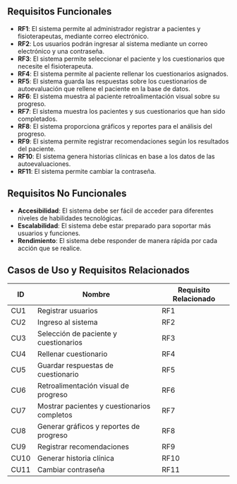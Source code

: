 ## Requisitos Funcionales

- **RF1**: El sistema permite al administrador registrar a pacientes y fisioterapeutas, mediante correo electrónico.
- **RF2**: Los usuarios podrán ingresar al sistema mediante un correo electrónico y una contraseña.
- **RF3**: El sistema permite seleccionar el paciente y los cuestionarios que necesite el fisioterapeuta.
- **RF4**: El sistema permite al paciente rellenar los cuestionarios asignados.
- **RF5**: El sistema guarda las respuestas sobre los cuestionarios de autoevaluación que rellene el paciente en la base de datos.
- **RF6**: El sistema muestra al paciente retroalimentación visual sobre su progreso.
- **RF7**: El sistema muestra los pacientes y sus cuestionarios que han sido completados.
- **RF8**: El sistema proporciona gráficos y reportes para el análisis del progreso.
- **RF9**: El sistema permite registrar recomendaciones según los resultados del paciente.
- **RF10**: El sistema genera historias clínicas en base a los datos de las autoevaluaciones.
- **RF11**: El sistema permite cambiar la contraseña.

## Requisitos No Funcionales

- **Accesibilidad**: El sistema debe ser fácil de acceder para diferentes niveles de habilidades tecnológicas.
- **Escalabilidad**: El sistema debe estar preparado para soportar más usuarios y funciones.
- **Rendimiento**: El sistema debe responder de manera rápida por cada acción que se realice.

## Casos de Uso y Requisitos Relacionados

| ID   | Nombre                                   | Requisito Relacionado |
|------|------------------------------------------|------------------------|
| CU1  | Registrar usuarios                       | RF1                   |
| CU2  | Ingreso al sistema                       | RF2                   |
| CU3  | Selección de paciente y cuestionarios    | RF3                   |
| CU4  | Rellenar cuestionario                    | RF4                   |
| CU5  | Guardar respuestas de cuestionario       | RF5                   |
| CU6  | Retroalimentación visual de progreso     | RF6                   |
| CU7  | Mostrar pacientes y cuestionarios completos | RF7               |
| CU8  | Generar gráficos y reportes de progreso  | RF8                   |
| CU9  | Registrar recomendaciones                | RF9                   |
| CU10 | Generar historia clínica                 | RF10                  |
| CU11 | Cambiar contraseña                       | RF11                  |


